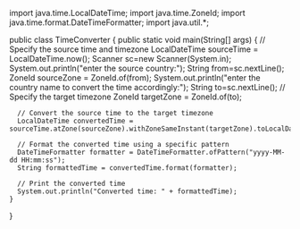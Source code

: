 import java.time.LocalDateTime;
import java.time.ZoneId;
import java.time.format.DateTimeFormatter;
import java.util.*;

public class TimeConverter {
    public static void main(String[] args) {
      // Specify the source time and timezone
      LocalDateTime sourceTime = LocalDateTime.now();
	Scanner sc=new Scanner(System.in);
	System.out.println("enter the source country:");
	String from=sc.nextLine();
      ZoneId sourceZone = ZoneId.of(from);
	System.out.println("enter the country name to convert the time accordingly:");
	String to=sc.nextLine();
      // Specify the target timezone
      ZoneId targetZone = ZoneId.of(to);
        
      // Convert the source time to the target timezone
      LocalDateTime convertedTime = sourceTime.atZone(sourceZone).withZoneSameInstant(targetZone).toLocalDateTime();
        
      // Format the converted time using a specific pattern
      DateTimeFormatter formatter = DateTimeFormatter.ofPattern("yyyy-MM-dd HH:mm:ss");
      String formattedTime = convertedTime.format(formatter);
        
      // Print the converted time
      System.out.println("Converted time: " + formattedTime);
    }
}
